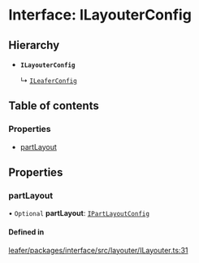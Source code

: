 # Interface: ILayouterConfig

## Hierarchy

- **`ILayouterConfig`**

  ↳ [`ILeaferConfig`](ILeaferConfig.md)

## Table of contents

### Properties

- [partLayout](ILayouterConfig.md#partlayout)

## Properties

### partLayout

• `Optional` **partLayout**: [`IPartLayoutConfig`](IPartLayoutConfig.md)

#### Defined in

[leafer/packages/interface/src/layouter/ILayouter.ts:31](https://github.com/leaferjs/leafer/blob/985f85e/packages/interface/src/layouter/ILayouter.ts#L31)
